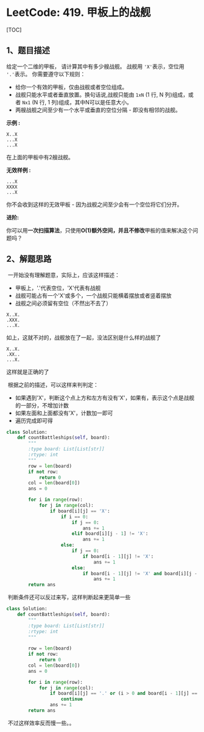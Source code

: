 # LeetCode: 419. 甲板上的战舰

[TOC]

## 1、题目描述

给定一个二维的甲板， 请计算其中有多少艘战舰。 战舰用 `'X'`表示，空位用 `'.'`表示。 你需要遵守以下规则：

- 给你一个有效的甲板，仅由战舰或者空位组成。
- 战舰只能水平或者垂直放置。换句话说,战舰只能由 `1xN` (1 行, N 列)组成，或者 `Nx1` (N 行, 1 列)组成，其中N可以是任意大小。
- 两艘战舰之间至少有一个水平或垂直的空位分隔 - 即没有相邻的战舰。

**示例 :**

```
X..X
...X
...X
```

在上面的甲板中有2艘战舰。

**无效样例 :**

```
...X
XXXX
...X
```

你不会收到这样的无效甲板 - 因为战舰之间至少会有一个空位将它们分开。

**进阶:**

你可以用**一次扫描算法**，只使用**O(1)额外空间，**并且**不修改**甲板的值来解决这个问题吗？

## 2、解题思路

​	一开始没有理解题意，实际上，应该这样描述：

- 甲板上，'.'代表空位，'X'代表有战舰
- 战舰可能占有一个'X'或多个，一个战舰只能横着摆放或者竖着摆放
- 战舰之间必须留有空位（不然出不去了）

```
X..X.
.XXX.
...X.
```

如上，这就不对的，战舰放在了一起，没法区别是什么样的战舰了

```
X..X.
.XX..
...X.
```

这样就是正确的了



​	根据之前的描述，可以这样来判判定：

- 如果遇到'X'，判断这个点上方和左方有没有'X'，如果有，表示这个点是战舰的一部分，不增加计数
- 如果左面和上面都没有'X'，计数加一即可
- 遍历完成即可得

````python
class Solution:
    def countBattleships(self, board):
        """
        :type board: List[List[str]]
        :rtype: int
        """
        row = len(board)
        if not row:
            return 0
        col = len(board[0])
        ans = 0

        for i in range(row):
            for j in range(col):
                if board[i][j] == 'X':
                    if i == 0:
                        if j == 0:
                            ans += 1
                        elif board[i][j - 1] != 'X':
                            ans += 1
                    else:
                        if j == 0:
                            if board[i - 1][j] != 'X':
                                ans += 1
                        else:
                            if board[i - 1][j] != 'X' and board[i][j - 1] != 'X':
                                ans += 1
        return ans
````



​	判断条件还可以反过来写，这样判断起来更简单一些

```python
class Solution:
    def countBattleships(self, board):
        """
        :type board: List[List[str]]
        :rtype: int
        """
        
        row = len(board)
        if not row:
            return 0
        col = len(board[0])
        ans = 0

        for i in range(row):
            for j in range(col):
                if board[i][j] == '.' or (i > 0 and board[i - 1][j] == 'X') or (j > 0 and board[i][j - 1] == 'X'):
                    continue
                ans += 1
        return ans
```

​	不过这样效率反而慢一些。。

